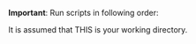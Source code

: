 **Important**: Run scripts in following order:





It is assumed that THIS is your working directory.
